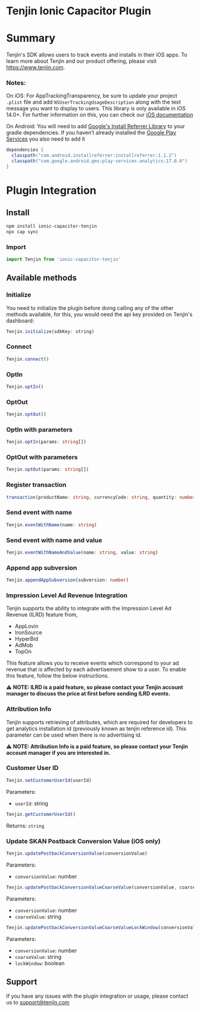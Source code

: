 # Tenjin Ionic Capacitor Plugin

# Summary

Tenjin's SDK allows users to track events and installs in their iOS apps. To learn more about Tenjin and our product offering, please visit https://www.tenjin.com.

### Notes:

On iOS:
For AppTrackingTransparency, be sure to update your project `.plist` file and add `NSUserTrackingUsageDescription` along with the text message you want to display to users. This library is only available in iOS 14.0+. For further information on this, you can check our [iOS documentation](https://github.com/tenjin/tenjin-ios-sdk#-skadnetwork-and-ios-15-advertiser-postbacks)

On Android:
You will need to add [Google's Install Referrer Library](https://developer.android.com/google/play/installreferrer/library.html) to your gradle dependencies. If you haven’t already installed the [Google Play Services](https://developers.google.com/android/guides/setup) you also need to add it

```gradle
dependencies {
  classpath("com.android.installreferrer:installreferrer:1.1.2")
  classpath("com.google.android.gms:play-services-analytics:17.0.0")
}
```

# Plugin Integration

## Install

```bash
npm install ionic-capacitor-tenjin
npx cap sync
```

### Import

```javascript
import Tenjin from 'ionic-capacitor-tenjin'
```

## Available methods

### Initialize

You need to initialize the plugin before doing calling any of the other methods available, for this, you would need the api key provided on Tenjin's dashboard:

```javascript
Tenjin.initialize(sdkKey: string)
```

### Connect

```typescript
Tenjin.connect()
```

### OptIn

```typescript
Tenjin.optIn()
```

### OptOut

```typescript
Tenjin.optOut()
```

### OptIn with parameters

```typescript
Tenjin.optIn(params: string[])
```

### OptOut with parameters

```typescript
Tenjin.optOut(params: string[])
```

### Register transaction

```typescript
transaction(productName: string, currencyCode: string, quantity: number, unitPrice: number)
```

### Send event with name

```typescript
Tenjin.eventWithName(name: string)
```

### Send event with name and value

```typescript
Tenjin.eventWithNameAndValue(name: string, value: string)
```

### Append app subversion

```typescript
Tenjin.appendAppSubversion(subversion: number)
```

### <a id="ilrd"></a>Impression Level Ad Revenue Integration

Tenjin supports the ability to integrate with the Impression Level Ad Revenue (ILRD) feature from,

- AppLovin
- IronSource
- HyperBid
- AdMob
- TopOn

This feature allows you to receive events which correspond to your ad revenue that is affected by each advertisement show to a user. To enable this feature, follow the below instructions.

:warning: **NOTE: ILRD is a paid feature, so please contact your Tenjin account manager to discuss the price at first before sending ILRD events.**

### <a id="attributionInfo"></a>Attribution Info

Tenjin supports retrieving of attributes, which are required for developers to get analytics installation id (previously known as tenjin reference id). This parameter can be used when there is no advertising id.

:warning: **NOTE: Attribution Info is a paid feature, so please contact your Tenjin account manager if you are interested in.**

### Customer User ID

```javascript
Tenjin.setCustomerUserId(userId)
```

Parameters:

- `userId`: string

```javascript
Tenjin.getCustomerUserId()
```

Returns: `string`

### Update SKAN Postback Conversion Value (iOS only)

```javascript
Tenjin.updatePostbackConversionValue(conversionValue)
```

Parameters:

- `conversionValue`: number

```javascript
Tenjin.updatePostbackConversionValueCoarseValue(conversionValue, coarseValue)
```

Parameters:

- `conversionValue`: number
- `coarseValue`: string

```javascript
Tenjin.updatePostbackConversionValueCoarseValueLockWindow(conversionValue, coarseValue, lockWindow)
```

Parameters:

- `conversionValue`: number
- `coarseValue`: string
- `lockWindow`: boolean

## Support

If you have any issues with the plugin integration or usage, please contact us to support@tenjin.com
